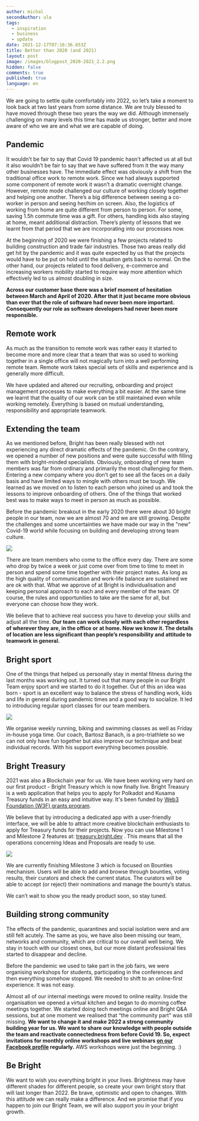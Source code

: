 ```yaml
---
author: michal
secondAuthor: ula
tags:
  - inspiration
  - business
  - update
date: 2021-12-17T07:16:36.653Z
title: Better than 2020 (and 2021)
layout: post
image: /images/blogpost_2020-2021_2.2.png
hidden: false
comments: true
published: true
language: en
---
```

We are going to settle quite comfortably into 2022, so let’s take a moment to look back at two last years from some distance. We are truly blessed to have moved through these two years the way we did. Although immensely challenging on many levels this time has made us stronger, better and more aware of who we are and what we are capable of doing.

## Pandemic

It wouldn’t be fair to say that Covid 19 pandemic hasn't affected us at all but it also wouldn’t be fair to say that we have suffered from it the way many other businesses have. The immediate effect was obviously a shift from the traditional office work to remote work. Since we had always supported some component of remote work it wasn’t a dramatic overnight change. However, remote mode challenged our culture of working closely together and helping one another. There’s a big difference between seeing a co-worker in person and seeing her/him on screen. Also, the logistics of working from home are quite different from person to person. For some, saving 1.5h commute time was a gift. For others, handling kids also staying at home, meant additional distraction. There’s plenty of lessons that we learnt from that period that we are incorporating into our processes now.

At the beginning of 2020 we were finishing a few projects related to building construction and trade fair industries. Those two areas really did get hit by the pandemic and it was quite expected by us that the projects would have to be put on hold until the situation gets back to normal. On the other hand, our projects related to food delivery, e-commerce and increasing workers mobility started to require way more attention which effectively led to us almost doubling in size. 

**Across our customer base there was a brief moment of hesitation between March and April of 2020. After that it just became more obvious than ever that the role of software had never been more important. Consequently our role as software developers had never been more responsible.** 

## Remote work

As much as the transition to remote work was rather easy it started to become more and more clear that a team that was so used to working together in a single office will not magically turn into a well performing remote team. Remote work takes special sets of skills and experience and is generally more difficult.

We have updated and altered our recruiting, onboarding and project management processes to make everything a bit easier. At the same time we learnt that the quality of our work can be still maintained even while working remotely. Everything is based on mutual understanding, responsibility and appropriate teamwork. 

## Extending the team

As we mentioned before, Bright has been really blessed with not experiencing any direct dramatic effects of the pandemic. On the contrary, we opened a number of new positions and were quite successful with filling them with bright-minded specialists. Obviously, onboarding of new team members was far from ordinary and primarily the most challenging for them. Entering a new company where you don’t get to see all the faces on a daily basis and have limited ways to mingle with others must be tough. We learned as we moved on to listen to each person who joined us and took the lessons to improve onboarding of others. One of the things that worked best was to make ways to meet in person as much as possible. 

Before the pandemic breakout in the early 2020 there were about 30 bright people in our team, now we are almost 70 and we are still growing. Despite the challenges and some uncertainties we have made our way in the "new" Covid-19 world while focusing on building and developing strong team culture. 

![](/images/number_of_bright_employees.png)

There are team members who come to the office every day. There are some who drop by twice a week or just come over from time to time to meet in person and spend some time together with their project mates. As long as the high quality of communication and work-life balance are sustained we are ok with that. What we approve of at Bright is individualisation and keeping personal approach to each and every member of the team. Of course, the rules and opportunities to take are the same for all, but everyone can choose how they work. 

We believe that to achieve real success you have to develop your skills and adjust all the time.  **Our team can work closely with each other regardless of wherever they are, in the office or at home. Now we know it. The details of location are less significant than people’s responsibility and attitude to teamwork in general.** 

## Bright sport

One of the things that helped us personally stay in mental fitness during the last months was working out. It turned out that many people in our Bright Team enjoy sport and we started to do it together. Out of this an idea was born - sport is an excellent way to balance the stress of handling work, kids and life in general during pandemic times and a good way to socialize. It led to introducing regular sport classes for our team members. 

![](/images/bright-sport.jpg)

We organise weekly running, biking and swimming classes as well as Friday in-house yoga time. Our coach, Bartosz Banach, is a pro-triathlete so we can not only have fun together but also improve our technique and beat individual records. With his support everything becomes possible. 

## Bright Treasury 

2021 was also a Blockchain year for us. We have been working very hard on our first product - Bright Treasury which is now finally live. Bright Treasury is a web application that helps you to apply for Polkadot and Kusama Treasury funds in an easy and intuitive way. It's been funded by [Web3 Foundation (W3F) grants program](https://web3.foundation/grants/).

We believe that by introducing a dedicated app with a user-friendly interface, we will be able to attract more creative blockchain enthusiasts to apply for Treasury funds for their projects. Now you can use Milestone 1 and Milestone 2 features at: [treasury.bright.dev](https://treasury.bright.dev/) . This means that all the operations concerning Ideas and Proposals are ready to use. 

![](https://lh5.googleusercontent.com/tnuEC0JcY2qPaDUDQNAGXNLmqKcKZ1YXZ5PDU126CExqgzF1kleRUjMzv32y1B06gUWfwJxnKnmS1tlgmlk_ObWrZi2VW3BMI8DeCxRU4EEdrwH45Qwxo_BXaVNBg8LqjtO41LrJ)

We are currently finishing Milestone 3 which is focused on Bounties mechanism. Users will be able to add and browse through bounties, voting results, their curators and check the current status. The curators will be able to accept (or reject) their nominations and manage the bounty’s status.

We can’t wait to show you the ready product soon, so stay tuned. 

## Building strong community 

The effects of the pandemic, quarantines and social isolation were and are still felt acutely. The same as you, we have also been missing our team, networks and community, which are critical to our overall well being. We stay in touch with our closest ones, but our more distant professional ties started to disappear and decline. 

Before the pandemic we used to take part in the job fairs, we were organising workshops for students, participating in the conferences and then everything somehow stopped. We needed to shift to an online-first experience. It was not easy. 

Almost all of our internal meetings were moved to online reality. Inside the organisation we opened a virtual kitchen and began to do morning coffee meetings together. We started doing tech meetings online and Bright Q&A sessions, but at one moment we realised that “the community part” was still missing. **We want to change it and make 2022 a strong community building year for us. We want to share our knowledge with people outside the team and reactivate connectedness from before Covid 19.  So, expect invitations for monthly online workshops and live webinars [on our Facebook profile](https://www.facebook.com/bright.inventions) regularly.** AWS workshops were just the beginning. :) 

## Be Bright 

We want to wish you everything bright in your lives. Brightness may have different shades for different people, so create your own bright story that will last longer than 2022. Be brave, optimistic and open to changes. With this attitude we can really make a difference. And we promise that if you happen to join our Bright Team, we will also support you in your bright growth.
